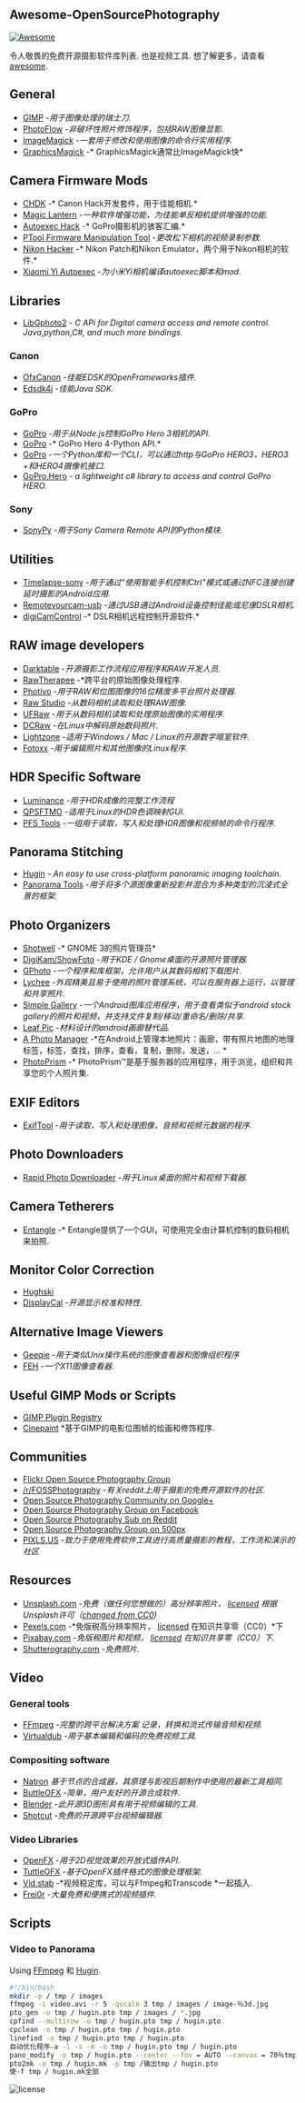 <div class="github-widget" data-repo="ibaaj/awesome-OpenSourcePhotography"></div>

## Awesome-OpenSourcePhotography
[![Awesome](https://cdn.rawgit.com/sindresorhus/awesome/d7305f38d29fed78fa85652e3a63e154dd8e8829/media/badge.svg)](https://github.com/sindresorhus/awesome)

令人敬畏的免费开源摄影软件库列表. 也是视频工具. 想了解更多，请查看 [awesome](https://github.com/sindresorhus/awesome).



## General

- [GIMP](http://www.gimp.org/) -*用于图像处理的瑞士刀.*
- [PhotoFlow](https://github.com/aferrero2707/PhotoFlow) -*非破坏性照片修饰程序，包括RAW图像显影.*
- [ImageMagick](http://www.imagemagick.org/) -*一套用于修改和使用图像的命令行实用程序.*
- [GraphicsMagick](http://www.graphicsmagick.org/) -* GraphicsMagick通常比ImageMagick快*

## Camera Firmware Mods 

- [CHDK](http://chdk.wikia.com/wiki/CHDK) -* Canon Hack开发套件，用于佳能相机.* 
- [Magic Lantern](http://magiclantern.fm/) -*一种软件增强功能，为佳能单反相机提供增强的功能.*
- [Autoexec Hack](https://github.com/KonradIT/autoexechack) -* GoPro摄影机的骇客汇编.*
- [PTool Firmware Manipulation Tool](http://www.gh1-hack.info/) -*更改松下相机的视频录制参数.*
- [Nikon Hacker](https://nikonhacker.com/wiki/Main_Page) -* Nikon Patch和Nikon Emulator，两个用于Nikon相机的软件.*
- [Xiaomi Yi Autoexec](https://github.com/PJanisio/Xiaomi_Yi_autoexec) -*为小米Yi相机编译autoexec脚本和mod.*

## Libraries

- [LibGphoto2](https://github.com/gphoto/libgphoto2) - *C APi for Digital camera access and remote control. Java,python,C#, and much more bindings.*

### Canon

- [OfxCanon](https://github.com/roxlu/ofxCanon) -*佳能EDSK的OpenFrameworks插件.*
- [Edsdk4j](https://github.com/kritzikratzi/edsdk4j) -*佳能Java SDK.*

### GoPro
- [GoPro](https://github.com/kschzt/gopro) -*用于从Node.js控制GoPro Hero 3相机的API.*
- [GoPro](https://github.com/DenisCarriere/gopro) -* GoPro Hero 4-Python API.*
- [GoPro](https://github.com/joshvillbrandt/goprohero) -*一个Python库和一个CLI，可以通过http与GoPro HERO3，HERO3 +和HERO4摄像机接口.*
- [GoPro.Hero](https://github.com/r1pper/GoPro.Hero) - *a lightweight c# library to access and control GoPro HERO.*

### Sony

- [SonyPy](https://github.com/storborg/sonypy) -*用于Sony Camera Remote API的Python模块.*

## Utilities

- [Timelapse-sony](https://github.com/ThibaudM/timelapse-sony) -*用于通过“使用智能手机控制Ctrl”模式或通过NFC连接创建延时摄影的Android应用.*
- [Remoteyourcam-usb](https://github.com/crazymaik/remoteyourcam-usb) -*通过USB通过Android设备控制佳能或尼康DSLR相机.*
- [digiCamControl](https://github.com/dukus/digiCamControl) -* DSLR相机远程控制开源软件.*


## RAW image developers

- [Darktable](http://www.darktable.org/) -*开源摄影工作流程应用程序和RAW开发人员.*
- [RawTherapee](http://rawtherapee.com/) -*跨平台的原始图像处理程序.
- [Photivo](http://photivo.org/photivo/start?redirect=1) -*用于RAW和位图图像的16位精度多平台照片处理器.*
- [Raw Studio](https://github.com/rawstudio/rawstudio) -*从数码相机读取和处理RAW图像.*
- [UFRaw](http://ufraw.sourceforge.net/) -*用于从数码相机读取和处理原始图像的实用程序.*
- [DCRaw](http://www.cybercom.net/~dcoffin/dcraw/) -*在Linux中解码原始数码照片.*
- [Lightzone](http://lightzoneproject.org/) -*适用于Windows / Mac / Linux的开源数字暗室软件.*
- [Fotoxx](http://www.kornelix.com/fotoxx.html) -*用于编辑照片和其他图像的Linux程序.*

## HDR Specific Software
- [Luminance](https://github.com/LuminanceHDR/LuminanceHDR) -*用于HDR成像的完整工作流程*
- [QPSFTMO](http://theplaceofdeadroads.blogspot.com/2006/07/qpfstmo-hdr-tone-mapping-gui-for-linux_04.html) -*适用于Linux的HDR色调映射GUI.*
- [PFS Tools](http://pfstools.sourceforge.net/) -*一组用于读取，写入和处理HDR图像和视频帧的命令行程序.*

## Panorama Stitching

- [Hugin](http://hugin.sourceforge.net/) - *An easy to use cross-platform panoramic imaging toolchain.*
- [Panorama Tools](http://www.panoramatools.com/) -*用于将多个源图像重新投影并混合为多种类型的沉浸式全景的框架.*

## Photo Organizers

- [Shotwell](http://yorba.org/shotwell/) -* GNOME 3的照片管理员*
- [DigiKam/ShowFoto](http://www.digikam.org/drupal/about?q=about/overview) -*用于KDE / Gnome桌面的开源照片管理器.*
- [GPhoto](http://www.gphoto.org/) -*一个程序和库框架，允许用户从其数码相机下载图片.*
- [Lychee](http://lychee.electerious.com/) -*外观精美且易于使用的照片管理系统，可以在服务器上运行，以管理和共享照片.*
- [Simple Gallery](https://github.com/SimpleMobileTools/Simple-Gallery/) -*一个Android图库应用程序，用于查看类似于android stock gallery的照片和视频，并支持文件复制/移动/重命名/删除/共享.*
- [Leaf Pic](https://github.com/HoraApps/LeafPic/) -*材料设计的android画廊替代品.*
- [A Photo Manager](https://github.com/k3b/APhotoManager/) -*在Android上管理本地照片：画廊，带有照片地图的地理标签，标签，查找，排序，查看，复制，删除，发送，... *
- [PhotoPrism](https://photoprism.org/) -* PhotoPrism™是基于服务器的应用程序，用于浏览，组织和共享您的个人照片集.
## EXIF Editors

- [ExifTool](http://owl.phy.queensu.ca/~phil/exiftool/) -*用于读取，写入和处理图像，音频和视频元数据的程序.*

## Photo Downloaders

- [Rapid Photo Downloader](http://www.damonlynch.net/rapid/index.html) -*用于Linux桌面的照片和视频下载器.*

## Camera Tetherers

- [Entangle](http://entangle-photo.org/) -* Entangle提供了一个GUI，可使用完全由计算机控制的数码相机来拍照.

## Monitor Color Correction

- [Hughski](http://www.hughski.com/index.html)
- [DisplayCal](http://displaycal.net/) -*开源显示校准和特性*.

## Alternative Image Viewers

- [Geeqie](http://geeqie.sourceforge.net/) -*用于类似Unix操作系统的图像查看器和图像组织程序*
- [FEH](http://feh.finalrewind.org/) -*一个X11图像查看器.*

## Useful GIMP Mods or Scripts

- [GIMP Plugin Registry](http://registry.gimp.org/)
- [Cinepaint](http://sourceforge.net/projects/cinepaint/files/CinePaint/) *基于GIMP的电影位图帧的绘画和修饰程序.

## Communities
- [Flickr Open Source Photography Group](https://www.flickr.com/groups/83823859@N00/)
- [/r/FOSSPhotography](http://reddit.com/r/fossphotography) -*有关reddit上用于摄影的免费​​开源软件的社区.*
- [Open Source Photography Community on Google+](https://plus.google.com/u/0/communities/110647644928874455108)
- [Open Source Photography Group on Facebook](https://www.facebook.com/groups/326042310770868/)
- [Open Source Photography Sub on Reddit](https://www.reddit.com/r/opensourcephotography)
- [Open Source Photography Group on 500px](https://500px.com/groups/open-source-photography)
- [PIXLS.US](https://pixls.us) -*致力于使用免费软件工具进行高质量摄影的教程，工作流和演示的社区*

## Resources
- [Unsplash.com](https://unsplash.com/) -*免费（做任何您想做的）高分辨率照片， [licensed](https://medium.com/unsplash/the-unsplash-license-f6fb7de5c95a) 根据Unsplash许可（[changed from CC0](https://medium.com/unsplash/why-we-moved-from-the-creative-commons-zero-license-to-the-unsplash-license-598f76386489))*
- [Pexels.com](https://pexels.com/) -*免版税高分辨率照片， [licensed](https://www.pexels.com/photo-license/) 在知识共享零（CC0）*下
- [Pixabay.com](https://pixabay.com/) -*免版税图片和视频， [licensed](https://pixabay.com/en/service/faq/) 在知识共享零（CC0）下.*
- [Shutterography.com](https://www.shutterography.com) -*免费照片.*

## Video 

### General tools

- [FFmpeg](https://www.ffmpeg.org/) -*完整的跨平台解决方案 
记录，转换和流式传输音频和视频.*
- [Virtualdub](http://www.virtualdub.org/) -*用于基本编辑和编码的免费视频工具.*

### Compositing software

- [Natron](https://github.com/MrKepzie/Natron) *基于节点的合成器，其原理与影视后期制作中使用的最新工具相同.*
- [ButtleOFX](https://github.com/buttleofx/ButtleOFX) -*简单，用户友好的开源合成软件.* 
- [Blender](https://www.blender.org/) -*此开源3D图形具有用于视频编辑的工具.*
- [Shotcut](https://github.com/mltframework/shotcut) -*免费的开源跨平台视频编辑器.*

### Video Libraries

- [OpenFX](http://openfx.sourceforge.net/) -*用于2D视觉效果的开放式插件API.*
- [TuttleOFX](https://github.com/tuttleofx/TuttleOFX) -*基于OpenFX插件格式的图像处理框架.*
- [Vid.stab](https://github.com/georgmartius/vid.stab) -*视频稳定库，可以与Ffmpeg和Transcode *一起插入.
- [Frei0r](https://github.com/dyne/frei0r) -*大量免费和便携式的视频插件.*

## Scripts

### Video to Panorama 

Using [FFmpeg](https://www.ffmpeg.org/) 和 [Hugin](http://hugin.sourceforge.net/).

```bash
#!/bin/bash
mkdir -p / tmp / images
ffmpeg -i video.avi -r 5 -qscale 3 tmp / images / image-％3d.jpg
pto_gen -o tmp / hugin.pto tmp / images / *.jpg
cpfind --multirow -o tmp / hugin.pto tmp / hugin.pto
cpclean -o tmp / hugin.pto tmp / hugin.pto
linefind -o tmp / hugin.pto tmp / hugin.pto
自动优化程序-a -l -s -m -o tmp / hugin.pto tmp / hugin.pto
pano_modify -o tmp / hugin.pto --center --fov = AUTO --canvas = 70％tmp / hugin.pto
pto2mk -o tmp / hugin.mk -p tmp /输出tmp / hugin.pto
使-f tmp / hugin.mk全部
```

![license](https://i.creativecommons.org/l/by-nc/4.0/88x31.png)
